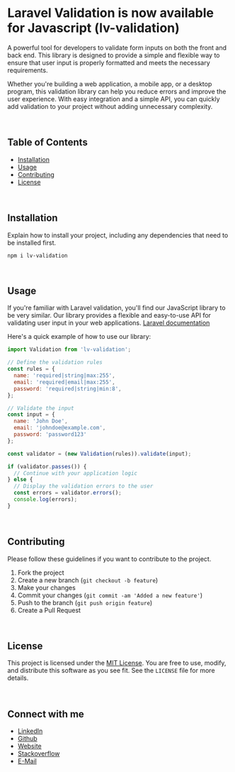 # Laravel Validation is now available for Javascript (lv-validation)

A powerful tool for developers to validate form inputs on both the front and back end. This library is designed to provide a simple and flexible way to ensure that user input is properly formatted and meets the necessary requirements.

Whether you're building a web application, a mobile app, or a desktop program, this validation library can help you reduce errors and improve the user experience. With easy integration and a simple API, you can quickly add validation to your project without adding unnecessary complexity.

<br />

## Table of Contents

- [Installation](#installation)
- [Usage](#usage)
- [Contributing](#contributing)
- [License](#license)

<br />

## Installation

Explain how to install your project, including any dependencies that need to be installed first.

```
npm i lv-validation
```

<br />

## Usage

If you're familiar with Laravel validation, you'll find our JavaScript library to be very similar. Our library provides a flexible and easy-to-use API for validating user input in your web applications. [Laravel documentation](https://laravel.com/docs/9.x/validation)

Here's a quick example of how to use our library:

```javascript
import Validation from 'lv-validation';

// Define the validation rules
const rules = {
  name: 'required|string|max:255',
  email: 'required|email|max:255',
  password: 'required|string|min:8',
};

// Validate the input
const input = {
  name: 'John Doe',
  email: 'johndoe@example.com',
  password: 'password123'
};

const validator = (new Validation(rules)).validate(input);

if (validator.passes()) {
  // Continue with your application logic
} else {
  // Display the validation errors to the user
  const errors = validator.errors();
  console.log(errors);
}
```

<br />

## Contributing

Please follow these guidelines if you want to contribute to the project.

1. Fork the project
2. Create a new branch (`git checkout -b feature`)
3. Make your changes
4. Commit your changes (`git commit -am 'Added a new feature'`)
5. Push to the branch (`git push origin feature`)
6. Create a Pull Request

<br />

## License

This project is licensed under the [MIT License](https://opensource.org/licenses/MIT). You are free to use, modify, and distribute this software as you see fit. See the `LICENSE` file for more details.

<br />

## Connect with me

- [LinkedIn](https://www.linkedin.com/in/iamaliybi)
- [Github](https://github.com/iamaliybi)
- [Website](https://iamaliybi.dev)
- [Stackoverflow](https://stackoverflow.com/users/11662335/ali-yaghoubi)
- [E-Mail](mailto:iamaliybi.dev@gmail.com)
